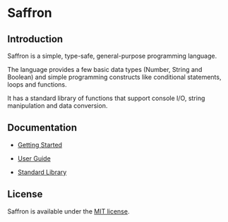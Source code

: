 # Saffron


## Introduction

Saffron is a simple, type-safe, general-purpose programming language.

The language provides a few basic data types (Number, String and Boolean) and 
simple programming constructs like conditional statements, loops and functions.

It has a standard library of functions that support console I/O, 
string manipulation and data conversion.


## Documentation

- [Getting Started](https://senthilvsh.github.io/saffron/start.html)

- [User Guide](https://senthilvsh.github.io/saffron/guide.html)

- [Standard Library](https://senthilvsh.github.io/saffron/stdlib.html)


## License

Saffron is available under the [MIT license](https://github.com/senthilvsh/saffron/blob/master/LICENSE.txt).
